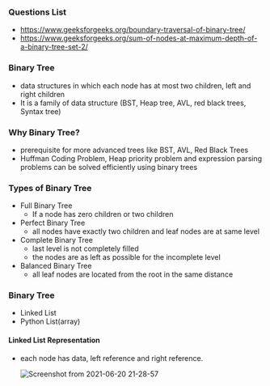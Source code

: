 ### Questions List

- https://www.geeksforgeeks.org/boundary-traversal-of-binary-tree/
- https://www.geeksforgeeks.org/sum-of-nodes-at-maximum-depth-of-a-binary-tree-set-2/

### Binary Tree
- data structures in which each node has at most two children, left and right children
- It is a family of data structure (BST, Heap tree, AVL, red black trees, Syntax tree)

### Why Binary Tree?
- prerequisite for more advanced trees like BST, AVL, Red Black Trees
- Huffman Coding Problem, Heap priority problem and expression parsing problems can be solved efficiently using binary trees

### Types of Binary Tree

- Full Binary Tree
    - If a node has zero children or two children
- Perfect Binary Tree
    - all nodes have exactly two children and leaf nodes are at same level
- Complete Binary Tree
    - last level is not completely filled
    - the nodes are as left as possible for the incomplete level
- Balanced Binary Tree
    - all leaf nodes are located from the root in the same distance
  
### Binary Tree
- Linked List
- Python List(array)

#### Linked List Representation
- each node has data, left reference and right reference.

  
    
  ![Screenshot from 2021-06-20 21-28-57](https://user-images.githubusercontent.com/41982971/122680934-738e9a80-d20f-11eb-864a-0ebb77731a31.png)
